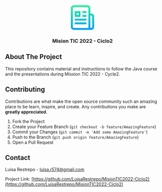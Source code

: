 
<!-- PROJECT LOGO -->
<br />
<p align="center">
  <a href="https://github.com/othneildrew/Best-README-Template">
    <img src="images/logo.png" alt="Logo" width="80" height="80">
  </a>

  <h3 align="center">Mision TIC 2022 - Ciclo2</h3>

<!-- ABOUT THE PROJECT -->
## About The Project

This repository contains material and instructions to follow the Java course and the presentations during Mission TIC 2022 - Cycle2.

<!-- CONTRIBUTING -->
## Contributing

Contributions are what make the open source community such an amazing place to be learn, inspire, and create. Any contributions you make are **greatly appreciated**.

1. Fork the Project
2. Create your Feature Branch (`git checkout -b feature/AmazingFeature`)
3. Commit your Changes (`git commit -m 'Add some AmazingFeature'`)
4. Push to the Branch (`git push origin feature/AmazingFeature`)
5. Open a Pull Request

<!-- CONTACT -->
## Contact

Luisa Restrepo - luisa.r574@gmail.com

Project Link: [https://github.com/LuisaRestrepo/MisionTIC2022-Ciclo2](https://github.com/LuisaRestrepo/MisionTIC2022-Ciclo2)



